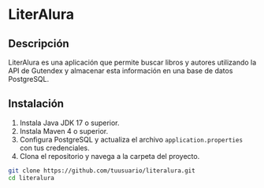 # LiterAlura

## Descripción
LiterAlura es una aplicación que permite buscar libros y autores utilizando la API de Gutendex y almacenar esta información en una base de datos PostgreSQL.

## Instalación
1. Instala Java JDK 17 o superior.
2. Instala Maven 4 o superior.
3. Configura PostgreSQL y actualiza el archivo `application.properties` con tus credenciales.
4. Clona el repositorio y navega a la carpeta del proyecto.

```bash
git clone https://github.com/tuusuario/literalura.git
cd literalura
